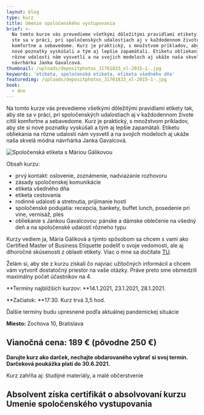 ```yaml
---
layout: blog
type: kurz
title: Umenie spoločenského vystupovania
brief: >-
  Na tomto kurze vás prevedieme všetkými dôležitými pravidlami etikety tak, aby
  ste sa v práci, pri spoločenských udalostiach aj v každodennom živote cítili
  komfortne a sebavedome. Kurz je praktický, s množstvom príkladov, aby ste si
  nové poznatky vyskúšali a tým aj lepšie zapamätali. Etiketu obliekania na
  rôzne udalosti nám vysvetlí a na svojich modeloch aj ukáže naša skvelá módna
  návrhárka Janka Gavalcová.
thumbnail: /uploads/depositphotos_31761833_xl-2015-1-.jpg
keywords: 'etiketa, spoločenská etiketa, etiketa všedného dňa'
featuredimg: /uploads/depositphotos_31761833_xl-2015-1-.jpg
book:
  - áno
---
```

Na tomto kurze vás prevedieme všetkými dôležitými pravidlami etikety tak, aby ste sa v práci, pri spoločenských udalostiach aj v každodennom živote cítili komfortne a sebavedome. Kurz je praktický, s množstvom príkladov, aby ste si nové poznatky vyskúšali a tým aj lepšie zapamätali. Etiketu obliekania na rôzne udalosti nám vysvetlí a na svojich modeloch aj ukáže naša skvelá módna návrhárka Janka Gavalcová.

![Spoločenská etiketa s Máriou Gálikovou](/uploads/depositphotos_31761833_xl-2015-1-.jpg)

Obsah kurzu:

* prvý kontakt: oslovenie, zoznámenie, nadviazanie rozhovoru
* zásady spoločenskej komunikácie
* etiketa všedného dňa
* etiketa cestovania
* rodinné udalosti a stretnutia, prijímanie hostí
* spoločenské podujatia: recepcia, bankety, buffet lunch, posedenie pri víne, vernisáž, ples
* obliekanie s Jankou Gavalcovou: pánske a dámske oblečenie na všedný deň a na spoločenské udalosti rôzneho typu

Kurzy vediem ja, Mária Gáliková a týmto spôsobom sa chcem s vami ako Certified Master of Business Etiquette podeliť o svoje vedomosti, ale aj dlhoročné skúsenosti z oblasti etikety. Viac o mne sa dočítate [TU](https://www.mariagalikova.sk/o_mne).

Želám si, aby ste z kurzu získali čo najviac užitočných informácií a chcem vám vytvoriť dostatočný priestor na vaše otázky. Práve preto sme obmedzili maximálny počet účastníkov na 4.

**Termíny najbližších kurzov: **14.1.2021, 23.1.2021, 28.1.2021. 

**Začiatok: **17:30. Kurz trvá 3,5 hod. 

Ďalšie termíny budu upresnené podľa aktuálnej pandemickej situácie

**Miesto:** Zochova 10, Bratislava

## **Vianočná cena:** 189 € (pôvodne 250 €)

**Darujte kurz ako darček, nechajte obdarovaného vybrať si svoj termín. Darčeková poukážka platí do 30.6.2021.**

Kurz zahŕňa aj: študijné materiály, a malé občerstvenie 

## Absolvent získa certifikát o absolvovaní kurzu Umenie spoločenského vystupovania

## 

##
